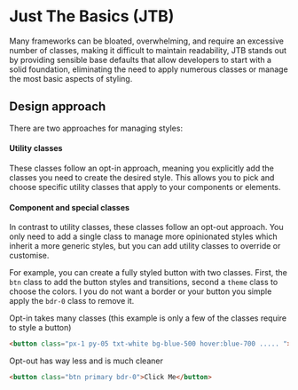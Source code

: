 
# Just The Basics (JTB)

Many frameworks can be bloated, overwhelming, and require an excessive number of classes, making
it difficult to maintain readability, JTB stands out by providing sensible base defaults that
allow developers to start with a solid foundation, eliminating the need to apply numerous classes
or manage the most basic aspects of styling.



## Design approach


There are two approaches for managing styles:

#### Utility classes

These classes follow an opt-in approach, meaning you explicitly add the classes you need to create
the desired style. This allows you to pick and choose specific utility classes that apply to your
components or elements.

#### Component and special classes

In contrast to utility classes, these classes follow an opt-out approach. You only need to add a
single class to manage more opinionated styles which inherit a more generic styles, but you can
add utility classes to override or customise.

For example, you can create a fully styled button with two classes. First, the `btn` class to add
the button styles and transitions, second a `theme` class to choose the colors. I you do not want
a border or your button you simple apply the `bdr-0` class to remove it.

Opt-in takes many classes (this example is only a few of the classes require to style a button)
```html
<button class="px-1 py-05 txt-white bg-blue-500 hover:blue-700 ..... ">Click Me</button>
```

Opt-out has way less and is much cleaner
```html
<button class="btn primary bdr-0">Click Me</button>
```
